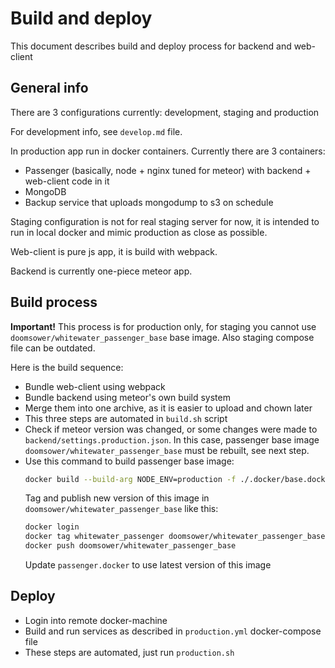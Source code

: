 # Build and deploy

This document describes build and deploy process for backend and web-client

## General info

There are 3 configurations currently: development, staging and production

For development info, see `develop.md` file.

In production app run in docker containers. Currently there are 3 containers: 
- Passenger (basically, node + nginx tuned for meteor) with backend + web-client code in it
- MongoDB
- Backup service that uploads mongodump to s3 on schedule

Staging configuration is not for real staging server for now, it is intended to run in local docker and mimic production as close as possible.

Web-client is pure js app, it is build with webpack.

Backend is currently one-piece meteor app.

## Build process

**Important!** This process is for production only, for staging you cannot use `doomsower/whitewater_passenger_base` base image. Also staging compose file can be outdated.

Here is the build sequence:
- Bundle web-client using webpack
- Bundle backend using meteor's own build system
- Merge them into one archive, as it is easier to upload and chown later
- This three steps are automated in `build.sh` script
- Check if meteor version was changed, or some changes were made to `backend/settings.production.json`. 
  In this case, passenger base image `doomsower/whitewater_passenger_base` must be rebuilt, see next step.
- Use this command to build passenger base image:
    ```bash
    docker build --build-arg NODE_ENV=production -f ./.docker/base.docker -t whitewater_passenger .
    ```
    Tag and publish new version of this image in `doomsower/whitewater_passenger_base` like this:
    ```bash
    docker login
    docker tag whitewater_passenger doomsower/whitewater_passenger_base:1.2
    docker push doomsower/whitewater_passenger_base
    ```
    Update `passenger.docker` to use latest version of this image
## Deploy
- Login into remote docker-machine
- Build and run services as described in `production.yml` docker-compose file
- These steps are automated, just run `production.sh`
